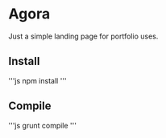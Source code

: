 # Agora

Just a simple landing page for portfolio uses.

## Install
'''js
npm install
'''

## Compile
'''js
grunt compile
'''